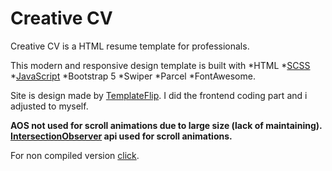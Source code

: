 # Creative CV

Creative CV is a HTML resume template for professionals.

This modern and responsive design template is built with
*HTML
*[SCSS](https://github.com/alperencapar/alperencapar.github.io/tree/master/assets/scss)
*[JavaScript](https://github.com/alperencapar/alperencapar.github.io/tree/master/assets/js)
*Bootstrap 5
*Swiper
*Parcel
*FontAwesome.

Site is design made by [TemplateFlip](https://demo.templateflip.com/creative-cv/#). I did the frontend coding part and i adjusted to myself.

**AOS not used for scroll animations due to large size (lack of maintaining). [IntersectionObserver](https://github.com/alperencapar/alperencapar.github.io/blob/master/assets/js/interSectionObserver.js) api used for scroll animations.**

For non compiled version [click](https://github.com/alperencapar/alperencapar.github.io/tree/not-compiled-scss).
